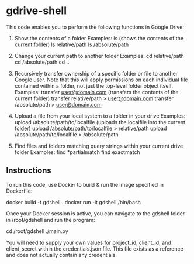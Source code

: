 # gdrive-shell

This code enables you to perform the following functions in Google Drive:
1. Show the contents of a folder
Examples:
	ls (shows the contents of the current folder)
	ls relative/path
	ls /absolute/path

2. Change your current path to another folder
Examples:
	cd relative/path
	cd /absolute/path
	cd ..

3. Recursively transfer ownership of a specific folder or file to another Google user. Note that this will apply permissions on each individual file contained within a folder, not just the top-level folder object itself.
Examples:
	transfer user@domain.com (transfers the contents of the current folder)
	transfer relative/path > user@domain.com
	transfer /absolute/path > user@domain.com

4. Upload a file from your local system to a folder in your drive
Examples:
	upload /absolute/path/to/localfile (uploads the localfile into the current folder)
	upload /absolute/path/to/localfile > relative/path
	upload /absolute/path/to/localfile > /absolute/path

5. Find files and folders matching query strings within your current drive folder
Examples:
	find *partialmatch
	find exactmatch

## Instructions
To run this code, use Docker to build & run the image specified in Dockerfile:

docker build -t gdshell .
docker run -it gdshell /bin/bash

Once your Docker session is active, you can navigate to the gdshell folder in /root/gdshell and run the program:

cd /root/gdshell
./main.py

You will need to supply your own values for project_id, client_id, and client_secret within the credentials.json file. This file exists as a reference and does not actually contain any credentials.

